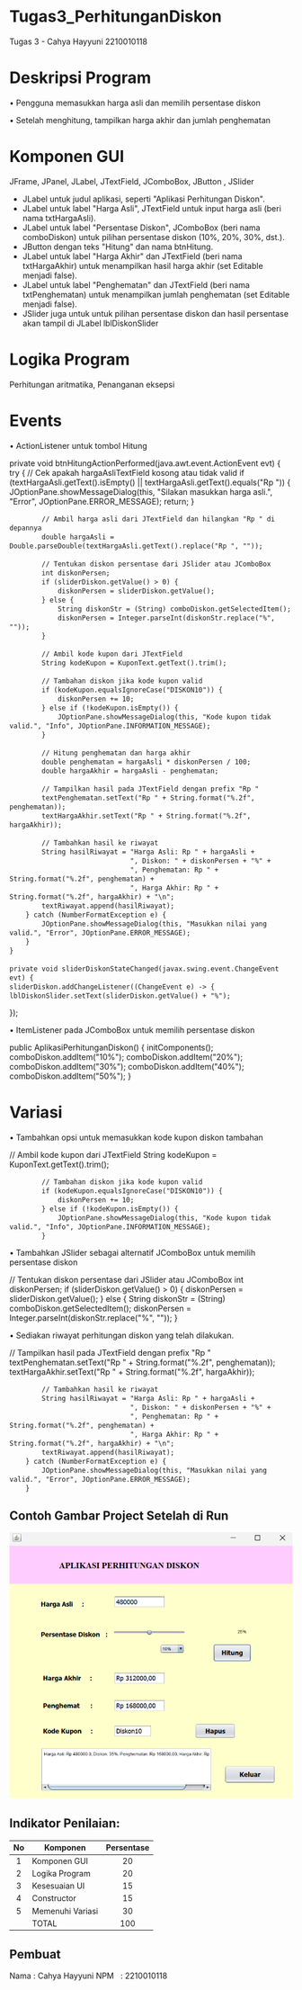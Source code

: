 # Tugas3_PerhitunganDiskon
 Tugas 3 - Cahya Hayyuni 2210010118
 
# Deskripsi Program
• Pengguna memasukkan harga asli dan memilih persentase diskon

• Setelah menghitung, tampilkan harga akhir dan jumlah penghematan

# Komponen GUI
JFrame, JPanel, JLabel, JTextField, JComboBox, JButton , JSlider
- JLabel untuk judul aplikasi, seperti "Aplikasi Perhitungan Diskon".
- JLabel untuk label "Harga Asli", JTextField untuk input harga asli (beri nama txtHargaAsli).
- JLabel untuk label "Persentase Diskon", JComboBox (beri nama comboDiskon) untuk pilihan persentase diskon (10%, 20%, 30%, dst.).
- JButton dengan teks "Hitung" dan nama btnHitung.
- JLabel untuk label "Harga Akhir" dan JTextField (beri nama txtHargaAkhir) untuk menampilkan hasil harga akhir (set Editable menjadi false).
- JLabel untuk label "Penghematan" dan JTextField (beri nama txtPenghematan) untuk menampilkan jumlah penghematan (set Editable menjadi false).
- JSlider juga untuk untuk pilihan persentase diskon dan hasil persentase akan tampil di JLabel lblDiskonSlider

# Logika Program
Perhitungan aritmatika, Penanganan eksepsi

# Events
• ActionListener untuk tombol Hitung
 
 private void btnHitungActionPerformed(java.awt.event.ActionEvent evt) {                                          
    try {
            // Cek apakah hargaAsliTextField kosong atau tidak valid
            if (textHargaAsli.getText().isEmpty() || textHargaAsli.getText().equals("Rp ")) {
                JOptionPane.showMessageDialog(this, "Silakan masukkan harga asli.", "Error", JOptionPane.ERROR_MESSAGE);
                return;
            }

            // Ambil harga asli dari JTextField dan hilangkan "Rp " di depannya
            double hargaAsli = Double.parseDouble(textHargaAsli.getText().replace("Rp ", ""));

            // Tentukan diskon persentase dari JSlider atau JComboBox
            int diskonPersen;
            if (sliderDiskon.getValue() > 0) {
                diskonPersen = sliderDiskon.getValue();
            } else {
                String diskonStr = (String) comboDiskon.getSelectedItem();
                diskonPersen = Integer.parseInt(diskonStr.replace("%", ""));
            }
            
            // Ambil kode kupon dari JTextField
            String kodeKupon = KuponText.getText().trim();

            // Tambahan diskon jika kode kupon valid
            if (kodeKupon.equalsIgnoreCase("DISKON10")) {
                diskonPersen += 10;
            } else if (!kodeKupon.isEmpty()) {
                JOptionPane.showMessageDialog(this, "Kode kupon tidak valid.", "Info", JOptionPane.INFORMATION_MESSAGE);
            }

            // Hitung penghematan dan harga akhir
            double penghematan = hargaAsli * diskonPersen / 100;
            double hargaAkhir = hargaAsli - penghematan;

            // Tampilkan hasil pada JTextField dengan prefix "Rp "
            textPenghematan.setText("Rp " + String.format("%.2f", penghematan));
            textHargaAkhir.setText("Rp " + String.format("%.2f", hargaAkhir));
            
            // Tambahkan hasil ke riwayat
            String hasilRiwayat = "Harga Asli: Rp " + hargaAsli +
                                  ", Diskon: " + diskonPersen + "%" +
                                  ", Penghematan: Rp " + String.format("%.2f", penghematan) +
                                  ", Harga Akhir: Rp " + String.format("%.2f", hargaAkhir) + "\n";
            textRiwayat.append(hasilRiwayat);
        } catch (NumberFormatException e) {
            JOptionPane.showMessageDialog(this, "Masukkan nilai yang valid.", "Error", JOptionPane.ERROR_MESSAGE);
        }
    }                                            

    private void sliderDiskonStateChanged(javax.swing.event.ChangeEvent evt) {                                          
    sliderDiskon.addChangeListener((ChangeEvent e) -> {
    lblDiskonSlider.setText(sliderDiskon.getValue() + "%"); 
});
            
• ItemListener pada JComboBox untuk memilih persentase diskon

public AplikasiPerhitunganDiskon() {
        initComponents();
        comboDiskon.addItem("10%");
        comboDiskon.addItem("20%");
        comboDiskon.addItem("30%");
        comboDiskon.addItem("40%");
        comboDiskon.addItem("50%");
    }

# Variasi
• Tambahkan opsi untuk memasukkan kode kupon diskon tambahan

// Ambil kode kupon dari JTextField
            String kodeKupon = KuponText.getText().trim();

            // Tambahan diskon jika kode kupon valid
            if (kodeKupon.equalsIgnoreCase("DISKON10")) {
                diskonPersen += 10;
            } else if (!kodeKupon.isEmpty()) {
                JOptionPane.showMessageDialog(this, "Kode kupon tidak valid.", "Info", JOptionPane.INFORMATION_MESSAGE);
            }

• Tambahkan JSlider sebagai alternatif JComboBox untuk memilih persentase diskon

// Tentukan diskon persentase dari JSlider atau JComboBox
            int diskonPersen;
            if (sliderDiskon.getValue() > 0) {
                diskonPersen = sliderDiskon.getValue();
            } else {
                String diskonStr = (String) comboDiskon.getSelectedItem();
                diskonPersen = Integer.parseInt(diskonStr.replace("%", ""));
            }

• Sediakan riwayat perhitungan diskon yang telah dilakukan.

// Tampilkan hasil pada JTextField dengan prefix "Rp "
            textPenghematan.setText("Rp " + String.format("%.2f", penghematan));
            textHargaAkhir.setText("Rp " + String.format("%.2f", hargaAkhir));
            
            // Tambahkan hasil ke riwayat
            String hasilRiwayat = "Harga Asli: Rp " + hargaAsli +
                                  ", Diskon: " + diskonPersen + "%" +
                                  ", Penghematan: Rp " + String.format("%.2f", penghematan) +
                                  ", Harga Akhir: Rp " + String.format("%.2f", hargaAkhir) + "\n";
            textRiwayat.append(hasilRiwayat);
        } catch (NumberFormatException e) {
            JOptionPane.showMessageDialog(this, "Masukkan nilai yang valid.", "Error", JOptionPane.ERROR_MESSAGE);
        }

## Contoh Gambar Project Setelah di Run
![](https://github.com/AyaComel/Tugas3_PerhitunganDiskon/blob/main/Tugas3.png)

## Indikator Penilaian:

| No  | Komponen         |  Persentase  |
| :-: | --------------   |   :-----:    |
|  1  | Komponen GUI     |    20    |
|  2  | Logika Program   |    20    |
|  3  | Kesesuaian UI    |    15    |
|  4  | Constructor      |    15    |
|  5  | Memenuhi Variasi |    30    |
|     | TOTAL        | 100 |

## Pembuat

Nama  : Cahya Hayyuni
NPM   : 2210010118
